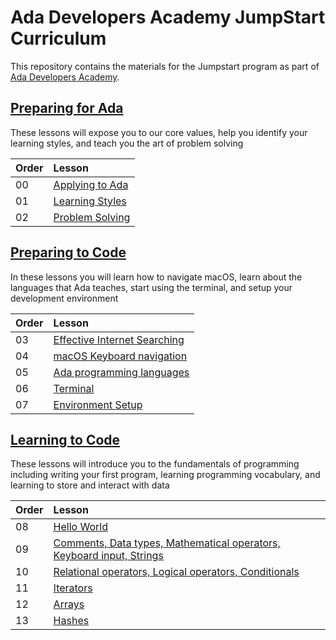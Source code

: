 # Ada Developers Academy JumpStart Curriculum

This repository contains the materials for the Jumpstart program as part of [Ada Developers Academy](http://adadevelopersacademy.org/).

## [Preparing for Ada](./preparing-for-ada)

These lessons will expose you to our core values, help you identify your learning styles, and teach you the art of problem solving

| Order | Lesson                                                  |
| :---- | :------------------------------------------------------ |
| 00    | [Applying to Ada](./preparing-for-ada/applying-to-ada)  |
| 01    | [Learning Styles](./preparing-for-ada/learning-styles/) |
| 02    | [Problem Solving](./preparing-for-ada/problem-solving/) |

## [Preparing to Code](./preparing-to-code)

In these lessons you will learn how to navigate macOS, learn about the languages that Ada teaches, start using the terminal, and setup your development environment

| Order | Lesson                                                                  |
| :---- | :---------------------------------------------------------------------- |
| 03    | [Effective Internet Searching](./preparing-to-code/internet-searching/) |
| 04    | [macOS Keyboard navigation](./preparing-to-code/keyboard-navigation/)   |
| 05    | [Ada programming languages](./preparing-to-code/ada-languages)          |
| 06    | [Terminal](./preparing-to-code/terminal/)                               |
| 07    | [Environment Setup](./preparing-to-code/environment-setup/)             |

## [Learning to Code](./learning-to-code)
These lessons will introduce you to the fundamentals of programming including writing your first program, learning programming vocabulary, and learning to store and interact with data

| Order | Lesson                                                                                               |
| :---- | :--------------------------------------------------------------------------------------------------- |
| 08    | [Hello World](./learning-to-code/hello-world/)                                                       |
| 09    | [Comments, Data types, Mathematical operators, Keyboard input, Strings](./learning-to-code/grammar/) |
| 10    | [Relational operators, Logical operators, Conditionals](./learning-to-code/programming-expressions/) |
| 11    | [Iterators](./learning-to-code/iterators/)                                                           |
| 12    | [Arrays](./learning-to-code/arrays)                                                                  |
| 13    | [Hashes](./learning-to-code/hashes)                                                                  |
